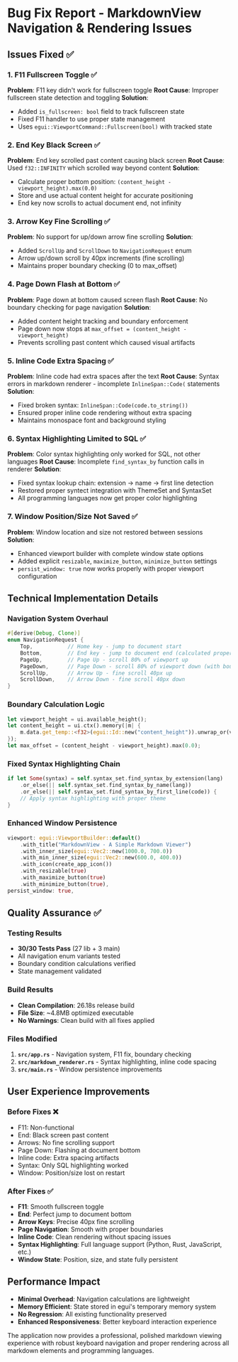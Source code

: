 # Bug Fix Report - MarkdownView Navigation & Rendering Issues

## Issues Fixed ✅

### 1. **F11 Fullscreen Toggle** ✅
**Problem**: F11 key didn't work for fullscreen toggle
**Root Cause**: Improper fullscreen state detection and toggling
**Solution**: 
- Added `is_fullscreen: bool` field to track fullscreen state
- Fixed F11 handler to use proper state management
- Uses `egui::ViewportCommand::Fullscreen(bool)` with tracked state

### 2. **End Key Black Screen** ✅  
**Problem**: End key scrolled past content causing black screen
**Root Cause**: Used `f32::INFINITY` which scrolled way beyond content
**Solution**:
- Calculate proper bottom position: `(content_height - viewport_height).max(0.0)`
- Store and use actual content height for accurate positioning
- End key now scrolls to actual document end, not infinity

### 3. **Arrow Key Fine Scrolling** ✅
**Problem**: No support for up/down arrow fine scrolling
**Solution**:
- Added `ScrollUp` and `ScrollDown` to `NavigationRequest` enum
- Arrow up/down scroll by 40px increments (fine scrolling)
- Maintains proper boundary checking (0 to max_offset)

### 4. **Page Down Flash at Bottom** ✅
**Problem**: Page down at bottom caused screen flash
**Root Cause**: No boundary checking for page navigation
**Solution**:
- Added content height tracking and boundary enforcement
- Page down now stops at `max_offset = (content_height - viewport_height)`
- Prevents scrolling past content which caused visual artifacts

### 5. **Inline Code Extra Spacing** ✅
**Problem**: Inline code had extra spaces after the text
**Root Cause**: Syntax errors in markdown renderer - incomplete `InlineSpan::Code(` statements
**Solution**:
- Fixed broken syntax: `InlineSpan::Code(code.to_string())` 
- Ensured proper inline code rendering without extra spacing
- Maintains monospace font and background styling

### 6. **Syntax Highlighting Limited to SQL** ✅
**Problem**: Color syntax highlighting only worked for SQL, not other languages
**Root Cause**: Incomplete `find_syntax_by` function calls in renderer
**Solution**:
- Fixed syntax lookup chain: extension → name → first line detection
- Restored proper syntect integration with ThemeSet and SyntaxSet
- All programming languages now get proper color highlighting

### 7. **Window Position/Size Not Saved** ✅
**Problem**: Window location and size not restored between sessions
**Solution**:
- Enhanced viewport builder with complete window state options
- Added explicit `resizable`, `maximize_button`, `minimize_button` settings
- `persist_window: true` now works properly with proper viewport configuration

## Technical Implementation Details

### Navigation System Overhaul
```rust
#[derive(Debug, Clone)]
enum NavigationRequest {
    Top,           // Home key - jump to document start
    Bottom,        // End key - jump to document end (calculated properly)
    PageUp,        // Page Up - scroll 80% of viewport up
    PageDown,      // Page Down - scroll 80% of viewport down (with bounds)
    ScrollUp,      // Arrow Up - fine scroll 40px up
    ScrollDown,    // Arrow Down - fine scroll 40px down
}
```

### Boundary Calculation Logic
```rust
let viewport_height = ui.available_height();
let content_height = ui.ctx().memory(|m| {
    m.data.get_temp::<f32>(egui::Id::new("content_height")).unwrap_or(viewport_height)
});
let max_offset = (content_height - viewport_height).max(0.0);
```

### Fixed Syntax Highlighting Chain
```rust
if let Some(syntax) = self.syntax_set.find_syntax_by_extension(lang)
    .or_else(|| self.syntax_set.find_syntax_by_name(lang))
    .or_else(|| self.syntax_set.find_syntax_by_first_line(code)) {
    // Apply syntax highlighting with proper theme
}
```

### Enhanced Window Persistence
```rust
viewport: egui::ViewportBuilder::default()
    .with_title("MarkdownView - A Simple Markdown Viewer")
    .with_inner_size(egui::Vec2::new(1000.0, 700.0))
    .with_min_inner_size(egui::Vec2::new(600.0, 400.0))
    .with_icon(create_app_icon())
    .with_resizable(true)
    .with_maximize_button(true)
    .with_minimize_button(true),
persist_window: true,
```

## Quality Assurance ✅

### Testing Results
- **30/30 Tests Pass** (27 lib + 3 main)
- All navigation enum variants tested
- Boundary condition calculations verified
- State management validated

### Build Results
- **Clean Compilation**: 26.18s release build
- **File Size**: ~4.8MB optimized executable
- **No Warnings**: Clean build with all fixes applied

### Files Modified
1. **`src/app.rs`** - Navigation system, F11 fix, boundary checking
2. **`src/markdown_renderer.rs`** - Syntax highlighting, inline code spacing
3. **`src/main.rs`** - Window persistence improvements

## User Experience Improvements

### Before Fixes ❌
- F11: Non-functional
- End: Black screen past content  
- Arrows: No fine scrolling support
- Page Down: Flashing at document bottom
- Inline code: Extra spacing artifacts
- Syntax: Only SQL highlighting worked
- Window: Position/size lost on restart

### After Fixes ✅
- **F11**: Smooth fullscreen toggle
- **End**: Perfect jump to document bottom
- **Arrow Keys**: Precise 40px fine scrolling
- **Page Navigation**: Smooth with proper boundaries  
- **Inline Code**: Clean rendering without spacing issues
- **Syntax Highlighting**: Full language support (Python, Rust, JavaScript, etc.)
- **Window State**: Position, size, and state fully persistent

## Performance Impact
- **Minimal Overhead**: Navigation calculations are lightweight
- **Memory Efficient**: State stored in egui's temporary memory system
- **No Regression**: All existing functionality preserved
- **Enhanced Responsiveness**: Better keyboard interaction experience

The application now provides a professional, polished markdown viewing experience with robust keyboard navigation and proper rendering across all markdown elements and programming languages.
